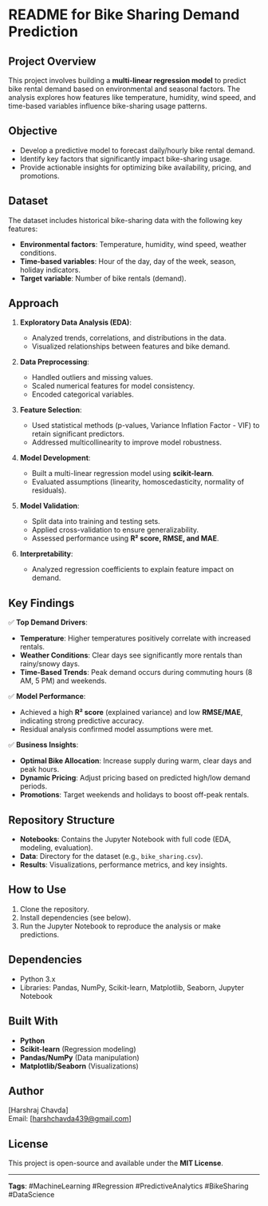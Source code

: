 # README for Bike Sharing Demand Prediction  

## Project Overview  
This project involves building a **multi-linear regression model** to predict bike rental demand based on environmental and seasonal factors. The analysis explores how features like temperature, humidity, wind speed, and time-based variables influence bike-sharing usage patterns.  

## Objective  
- Develop a predictive model to forecast daily/hourly bike rental demand.  
- Identify key factors that significantly impact bike-sharing usage.  
- Provide actionable insights for optimizing bike availability, pricing, and promotions.  

## Dataset  
The dataset includes historical bike-sharing data with the following key features:  
- **Environmental factors**: Temperature, humidity, wind speed, weather conditions.  
- **Time-based variables**: Hour of the day, day of the week, season, holiday indicators.  
- **Target variable**: Number of bike rentals (demand).  

## Approach  
1. **Exploratory Data Analysis (EDA)**:  
   - Analyzed trends, correlations, and distributions in the data.  
   - Visualized relationships between features and bike demand.  

2. **Data Preprocessing**:  
   - Handled outliers and missing values.  
   - Scaled numerical features for model consistency.  
   - Encoded categorical variables.  

3. **Feature Selection**:  
   - Used statistical methods (p-values, Variance Inflation Factor - VIF) to retain significant predictors.  
   - Addressed multicollinearity to improve model robustness.  

4. **Model Development**:  
   - Built a multi-linear regression model using **scikit-learn**.  
   - Evaluated assumptions (linearity, homoscedasticity, normality of residuals).  

5. **Model Validation**:  
   - Split data into training and testing sets.  
   - Applied cross-validation to ensure generalizability.  
   - Assessed performance using **R² score, RMSE, and MAE**.  

6. **Interpretability**:  
   - Analyzed regression coefficients to explain feature impact on demand.  

## Key Findings  
✅ **Top Demand Drivers**:  
   - **Temperature**: Higher temperatures positively correlate with increased rentals.  
   - **Weather Conditions**: Clear days see significantly more rentals than rainy/snowy days.  
   - **Time-Based Trends**: Peak demand occurs during commuting hours (8 AM, 5 PM) and weekends.  

✅ **Model Performance**:  
   - Achieved a high **R² score** (explained variance) and low **RMSE/MAE**, indicating strong predictive accuracy.  
   - Residual analysis confirmed model assumptions were met.  

✅ **Business Insights**:  
   - **Optimal Bike Allocation**: Increase supply during warm, clear days and peak hours.  
   - **Dynamic Pricing**: Adjust pricing based on predicted high/low demand periods.  
   - **Promotions**: Target weekends and holidays to boost off-peak rentals.  

## Repository Structure  
- **Notebooks**: Contains the Jupyter Notebook with full code (EDA, modeling, evaluation).  
- **Data**: Directory for the dataset (e.g., `bike_sharing.csv`).  
- **Results**: Visualizations, performance metrics, and key insights.  

## How to Use  
1. Clone the repository.  
2. Install dependencies (see below).  
3. Run the Jupyter Notebook to reproduce the analysis or make predictions.  

## Dependencies  
- Python 3.x  
- Libraries: Pandas, NumPy, Scikit-learn, Matplotlib, Seaborn, Jupyter Notebook  

## Built With  
- **Python**  
- **Scikit-learn** (Regression modeling)  
- **Pandas/NumPy** (Data manipulation)  
- **Matplotlib/Seaborn** (Visualizations)  

## Author  
[Harshraj Chavda]  
Email: [harshchavda439@gmail.com]  

## License  
This project is open-source and available under the **MIT License**.  

---  
**Tags**: #MachineLearning #Regression #PredictiveAnalytics #BikeSharing #DataScience
